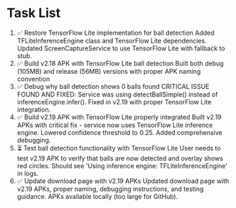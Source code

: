# Task List

1. ✅ Restore TensorFlow Lite implementation for ball detection
Added TFLiteInferenceEngine class and TensorFlow Lite dependencies. Updated ScreenCaptureService to use TensorFlow Lite with fallback to stub.
2. ✅ Build v2.18 APK with TensorFlow Lite ball detection
Built both debug (105MB) and release (56MB) versions with proper APK naming convention
3. ✅ Debug why ball detection shows 0 balls found
CRITICAL ISSUE FOUND AND FIXED: Service was using detectBallSimple() instead of inferenceEngine.infer(). Fixed in v2.19 with proper TensorFlow Lite integration.
4. ✅ Build v2.19 APK with TensorFlow Lite properly integrated
Built v2.19 APKs with critical fix - service now uses TensorFlow Lite inference engine. Lowered confidence threshold to 0.25. Added comprehensive debugging.
5. ⏳ Test ball detection functionality with TensorFlow Lite
User needs to test v2.19 APK to verify that balls are now detected and overlay shows red circles. Should see 'Using inference engine: TFLiteInferenceEngine' in logs.
6. ✅ Update download page with v2.19 APKs
Updated download page with v2.19 APKs, proper naming, debugging instructions, and testing guidance. APKs available locally (too large for GitHub).

